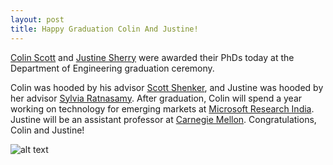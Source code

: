 ```yaml
---
layout: post
title: Happy Graduation Colin And Justine!
---
```

[Colin Scott](http://cs.berkeley.edu/~rcs) and [Justine
Sherry](http://cs.berkley.edu/~justine) were awarded their PhDs today at the
Department of Engineering graduation ceremony.

Colin was hooded by his advisor
[Scott Shenker](https://www.eecs.berkeley.edu/Faculty/Homepages/shenker.html),
and Justine was hooded by her advisor [Sylvia
Ratnasamy](http://cs.berkeley.edu/~sylvia). After graduation, Colin will spend a
year working on technology for emerging markets at [Microsoft Research
India](https://www.microsoft.com/en-us/research/lab/microsoft-research-india/).
Justine will be an assistant professor at [Carnegie
Mellon](https://www.csd.cs.cmu.edu/). Congratulations, Colin and Justine!

![alt text](http://netsys.cs.berkeley.edu/pics/newspage/justine_and_colin.jpg "Justine Sherry and Colin Scott.")

